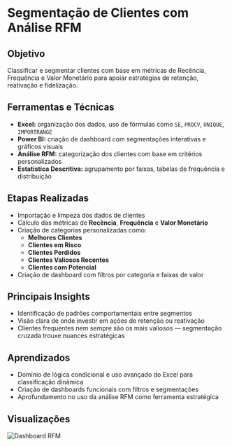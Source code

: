 # Segmentação de Clientes com Análise RFM

## Objetivo
Classificar e segmentar clientes com base em métricas de Recência, Frequência e Valor Monetário para apoiar estratégias de retenção, reativação e fidelização.

## Ferramentas e Técnicas
- **Excel:** organização dos dados, uso de fórmulas como `SE`, `PROCV`, `UNIQUE`, `IMPORTRANGE`
- **Power BI:** criação de dashboard com segmentações interativas e gráficos visuais
- **Análise RFM:** categorização dos clientes com base em critérios personalizados
- **Estatística Descritiva:** agrupamento por faixas, tabelas de frequência e distribuição

## Etapas Realizadas
- Importação e limpeza dos dados de clientes
- Cálculo das métricas de **Recência**, **Frequência** e **Valor Monetário**
- Criação de categorias personalizadas como:
  - **Melhores Clientes**
  - **Clientes em Risco**
  - **Clientes Perdidos**
  - **Clientes Valiosos Recentes**
  - **Clientes com Potencial**
- Criação de dashboard com filtros por categoria e faixas de valor

## Principais Insights
- Identificação de padrões comportamentais entre segmentos
- Visão clara de onde investir em ações de retenção ou reativação
- Clientes frequentes nem sempre são os mais valiosos — segmentação cruzada trouxe nuances estratégicas

## Aprendizados
- Domínio de lógica condicional e uso avançado do Excel para classificação dinâmica
- Criação de dashboards funcionais com filtros e segmentações
- Aprofundamento no uso da análise RFM como ferramenta estratégica

## Visualizações
![Dashboard RFM](https://lookerstudio.google.com/reporting/2fe6d9a7-9935-4e8d-9c2f-ce074597d33e)


